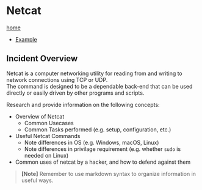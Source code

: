 # Netcat

[home](../README.md)
- [Example](#Example)

## Incident Overview  

Netcat is a computer networking utility for reading from and writing to network connections using TCP or UDP.   
The command is designed to be a dependable back-end that can be used directly or easily driven by other programs and scripts.  

Research and provide information on the following concepts:  

- Overview of Netcat
    - Common Usecases
    - Common Tasks performed (e.g. setup, configuration, etc.)
- Useful Netcat Commands
    - Note differences in OS (e.g. Windows, macOS, Linux)
    - Note differences in privilage requirement (e.g. whether ```sudo``` is needed on Linux)
- Common uses of netcat by a hacker, and how to defend against them

>**[Note]** Remember to use markdown syntax to organize information in useful ways.
